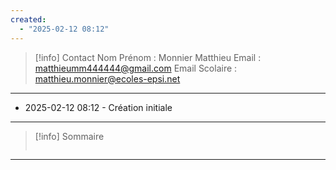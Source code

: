 ```yaml
---
created:
  - "2025-02-12 08:12"
---
```

>[!info] Contact 
Nom Prénom : Monnier Matthieu
Email : matthieumm444444@gmail.com
Email Scolaire : matthieu.monnier@ecoles-epsi.net

---
- 2025-02-12 08:12 - Création initiale
---

> [!info] Sommaire
> ```table-of-contents
> ```

---
